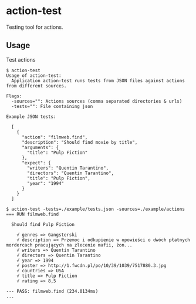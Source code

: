 # action-test

Testing tool for actions.

## Usage

Test actions
	
	$ action-test
	Usage of action-test:
	  Application action-test runs tests from JSON files against actions from different sources.

	Flags:
	  -sources="": Actions sources (comma separated directories & urls)
	  -tests="": File containing json

	Example JSON tests:

	  [
	    {
	      "action": "filmweb.find",
	      "description": "Should find movie by title",
	      "arguments": {
	        "title": "Pulp Fiction"
	      },
	      "expect": {
	        "writers": "Quentin Tarantino",
	        "directors": "Quentin Tarantino",
	        "title": "Pulp Fiction",
	        "year": "1994"
	      }
	    }
	  ]

	$ action-test -tests=./example/tests.json -sources=./example/actions
	=== RUN filmweb.find

	  Should find Pulp Fiction

	    √ genres => Gangsterski
	    √ description => Przemoc i odkupienie w opowieści o dwóch płatnych mordercach pracujących na zlecenie mafii, żon...
	    √ writers => Quentin Tarantino
	    √ directors => Quentin Tarantino
	    √ year => 1994
	    √ poster => http://1.fwcdn.pl/po/10/39/1039/7517880.3.jpg
	    √ countries => USA
	    √ title => Pulp Fiction
	    √ rating => 8,5

	--- PASS: filmweb.find (234.0134ms)
	...
